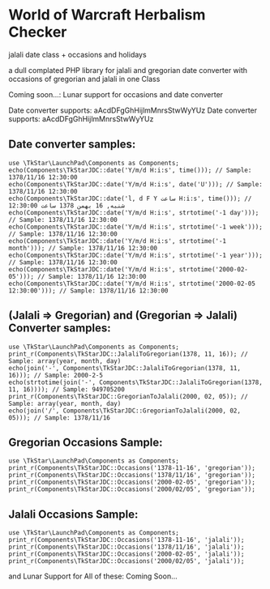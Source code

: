 # World of Warcraft Herbalism Checker
jalali date class + occasions and holidays

a dull complated PHP library for jalali and gregorian date converter with occasions of gregorian and jalali in one Class

Coming soon...: Lunar support for occasions and date converter

Date converter supports: aAcdDFgGhHijlmMnrsStwWyYUz
Date converter supports: aAcdDFgGhHijlmMnrsStwWyYUz

## Date converter samples:

```
use \TkStar\LaunchPad\Components as Components;
echo(Components\TkStarJDC::date('Y/m/d H:i:s', time())); // Sample: 1378/11/16 12:30:00
echo(Components\TkStarJDC::date('Y/m/d H:i:s', date('U'))); // Sample: 1378/11/16 12:30:00
echo(Components\TkStarJDC::date('l, d F Y ساعت H:i:s', time())); // شنبه, 16 بهمن 1378 ساعت 12:30:00
echo(Components\TkStarJDC::date('Y/m/d H:i:s', strtotime('-1 day')));  // Sample: 1378/11/16 12:30:00
echo(Components\TkStarJDC::date('Y/m/d H:i:s', strtotime('-1 week'))); // Sample: 1378/11/16 12:30:00
echo(Components\TkStarJDC::date('Y/m/d H:i:s', strtotime('-1 month'))); // Sample: 1378/11/16 12:30:00
echo(Components\TkStarJDC::date('Y/m/d H:i:s', strtotime('-1 year'))); // Sample: 1378/11/16 12:30:00
echo(Components\TkStarJDC::date('Y/m/d H:i:s', strtotime('2000-02-05'))); // Sample: 1378/11/16 12:30:00
echo(Components\TkStarJDC::date('Y/m/d H:i:s', strtotime('2000-02-05 12:30:00'))); // Sample: 1378/11/16 12:30:00
```



## (Jalali => Gregorian) and (Gregorian => Jalali) Converter samples:
```
use \TkStar\LaunchPad\Components as Components;
print_r(Components\TkStarJDC::JalaliToGregorian(1378, 11, 16)); // Sample: array(year, month, day)
echo(join('-', Components\TkStarJDC::JalaliToGregorian(1378, 11, 16))); // Sample: 2000-2-5
echo(strtotime(join('-', Components\TkStarJDC::JalaliToGregorian(1378, 11, 16)))); // Sample: 949705200
print_r(Components\TkStarJDC::GregorianToJalali(2000, 02, 05)); // Sample: array(year, month, day)
echo(join('/', Components\TkStarJDC::GregorianToJalali(2000, 02, 05))); // Sample: 1378/11/16
```



## Gregorian Occasions Sample:
```
use \TkStar\LaunchPad\Components as Components;
print_r(Components\TkStarJDC::Occasions('1378-11-16', 'gregorian'));
print_r(Components\TkStarJDC::Occasions('1378/11/16', 'gregorian'));
print_r(Components\TkStarJDC::Occasions('2000-02-05', 'gregorian'));
print_r(Components\TkStarJDC::Occasions('2000/02/05', 'gregorian'));
```


## Jalali Occasions Sample:
```
use \TkStar\LaunchPad\Components as Components;
print_r(Components\TkStarJDC::Occasions('1378-11-16', 'jalali'));
print_r(Components\TkStarJDC::Occasions('1378/11/16', 'jalali'));
print_r(Components\TkStarJDC::Occasions('2000-02-05', 'jalali'));
print_r(Components\TkStarJDC::Occasions('2000/02/05', 'jalali'));
```


and Lunar Support for All of these: Coming Soon...
